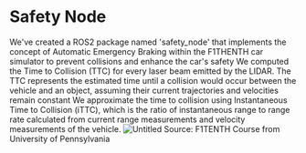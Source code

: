 # Safety Node

We've created a ROS2 package named 'safety_node' that implements the concept of Automatic Emergency Braking within the F1THENTH car simulator to prevent collisions and enhance the car's safety
We computed the Time to Collision (TTC) for every laser beam emitted by the LIDAR. The TTC represents the estimated time until a collision would occur between the vehicle and an object, assuming their current trajectories and velocities remain constant
We approximate the time to collision using Instantaneous Time to Collision (iTTC), which is the ratio of instantaneous range to range rate calculated from current range measurements and velocity measurements of the vehicle.
![Untitled](https://github.com/kiiwii22/Autonomous-Racing-Car/assets/76494996/f278de96-777e-4889-8b23-3d5e06bbcad8) 
Source: F1TENTH Course from University of Pennsylvania


